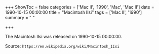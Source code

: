 +++
ShowToc = false
categories = ['Mac II', '1990', 'Mac', 'Mac II']
date = 1990-10-15 00:00:00
title = "Macintosh IIsi"
tags = ['Mac II', '1990']
summary = " "

+++

The Macintosh IIsi was released on 1990-10-15 00:00:00.

Source: `https://en.wikipedia.org/wiki/Macintosh_IIsi`
